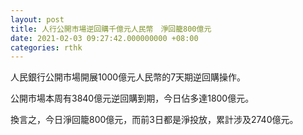```yaml
---
layout: post
title: 人行公開市場逆回購千億元人民幣　淨回籠800億元
date: 2021-02-03 09:27:42.000000000 +08:00
categories: rthk
---
```


人民銀行公開市場開展1000億元人民幣的7天期逆回購操作。

公開市場本周有3840億元逆回購到期，今日佔多達1800億元。

換言之，今日淨回籠800億元，而前3日都是淨投放，累計涉及2740億元。
